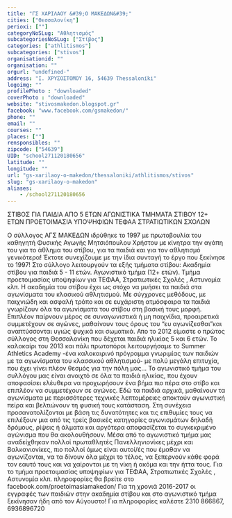 ```yaml
---
title: "ΓΣ ΧΑΡΙΛΑΟΥ &#39;Ο ΜΑΚΕΔΩΝ&#39;"
cities: ["Θεσσαλονίκη"]
perioxi: [""]
categoryNoSLug: "Αθλητισμός"
subcategoriesNoSLug: ["Στίβος"]
categories: ["athlitismos"]
subcategories: ["stivos"]
organisationid: ""
organisation: ""
orgurl: "undefined-"
address: "I. ΧΡΥΣΟΣΤΟΜΟΥ 16, 54639 Thessaloníki"
logoimg: ""
profilePhoto : "downloaded"
coverPhoto : "downloaded"
website: "stivosmakedon.blogspot.gr"
facebook: "www.facebook.com/gsmakedon/"
phone: ""
email: ""
courses: ""
places: [""]
rensponsibles: ""
zipcode: ["54639"]
UID: "school271120180656"
latitude: ""
longitude: ""
url: "gs-xarilaoy-o-makedon/thessaloniki/athlitismos/stivos"
slug: "gs-xarilaoy-o-makedon"
aliases:
    - /school271120180656
---
```



ΣΤΙΒΟΣ ΓΙΑ ΠΑΙΔΙΑ ΑΠΟ 5 ΕΤΩΝ ΑΓΩΝΙΣΤΙΚΑ ΤΜΗΜΑΤΑ ΣΤΙΒΟΥ 12+ ΕΤΩΝ ΠΡΟΕΤΟΙΜΑΣΙΑ ΥΠΟΨΗΦΙΩΝ ΤΕΦΑΑ ΣΤΡΑΤΙΩΤΙΚΩΝ ΣΧΟΛΩΝ

Ο σύλλογος ΑΓΣ ΜΑΚΕΔΩΝ ιδρύθηκε το 1997 με πρωτοβουλία του καθηγητή Φυσικής Αγωγής Μητσιόπουλου Χρήστου με κίνητρα την αγάπη του για το άθλημα του στίβου, για τα παιδιά και για τον αθλητισμό γενικότερα! Έκτοτε συνεχίζουμε με την ίδια συνταγή το έργο που ξεκίνησε το 1997! Στο σύλλογο λειτουργούν τα εξής τμήματα στίβου: Ακαδημία στίβου για παιδιά 5 - 11 ετών. Αγωνιστικό τμήμα (12+ ετών). Τμήμα προετοιμασίας υποψηφίων για ΤΕΦΑΑ, Στρατιωτικές Σχολές , Αστυνομία κλπ. Η ακαδημία του στίβου έχει ως στόχο να μυήσει τα παιδιά στα αγωνίσματα του κλασικού αθλητισμού. Mε σύγχρονες μεθόδους, με παιχνιώδη και ασφαλή τρόπο και σε ευχάριστη ατμόσφαιρα τα παιδιά γνωρίζουν όλα τα αγωνίσματα του στίβου στη βασική τους μορφή. Επιπλέον παίρνουν μέρος σε συναγωνιστικά ή μη παιχνίδια, προαιρετικά συμμετέχουν σε αγώνες, μαθαίνουν τους όρους του “ευ αγωνίζεσθαι”και αναπτύσσονται υγιώς ψυχικά και σωματικά. Απο το 2012 είμαστε ο πρώτος σύλλογος στη Θεσσαλονίκη που δέχεται παιδιά ηλικίας 5 και 6 ετών. Το καλοκαίρι του 2013 και πάλι πρωτοπόροι λειτουργήσαμε το Summer Athletics Academy -ένα καλοκαιρινό πρόγραμμα γνωριμίας των παιδιών με τα αγωνίσματα του κλασσικού αθλητισμού- με πολύ μεγάλη επιτυχία, που έχει γίνει πλέον θεσμός για την πόλη μας... Το αγωνιστικό τμήμα του συλλόγου μας είναι ανοιχτό σε όλα τα παιδιά ηλικίας, που έχουν αποφασίσει ελέυθερα να προχωρήσουν ένα βήμα πιο πέρα στο στίβο και επιπλέον να συμμετέχουν σε αγώνες. Εδώ τα παιδιά αρχικά, μαθαίνουν τα αγωνίσματα με περισσότερες τεχνικές λεπτομέρειες αποκτούν αγωνιστική πείρα και βελτιώνουν τη φυσική τους κατάσταση. Στη συνέχεια προσανατολίζονται με βάση τις δυνατότητες και τις επιθυμίες τους να επιλέξουν μια από τις τρείς βασικές κατηγορίες αγωνισμάτων δηλαδή δρόμους, ρίψεις ή άλματα και αργότερα αποφασίζεται το συγκεκριμένο αγώνισμα που θα ακολουθήσουν. Μέσα από το αγωνιστικό τμήμα μας αναδείχθηκαν πολλοί πρωταθλητές Πανελληνιονίκες μέχρι και Βαλκανιονίκες, πιο πολλοί όμως είναι αυτοί/ές που έμαθαν να αγωνίζονται, να τα δίνουν όλα μέχρι το τέλος, να ξεπερνούν κάθε φορά τον εαυτό τους και να χαίρονται με τη νίκη ή ακόμα και την ήττα τους. Για το τμήμα προετοιμασίας υποψηφίων για ΤΕΦΑΑ, Στρατιωτικές Σχολές , Αστυνομία κλπ. πληροφορίες θα βρείτε στο facebook.com/proetoimasiamakedon/ Για τη χρονιά 2016-2017 οι εγγραφές των παιδιών στην ακαδημία στίβου και στο αγωνιστικό τμήμα ξεκίνησαν ήδη από τον Αύγουστο! Για πληροφορίες καλέστε 2310 866867, 6936896720